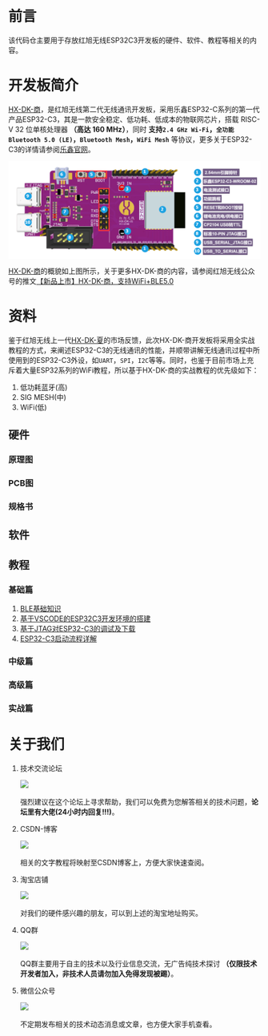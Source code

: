 # 前言
该代码仓主要用于存放红旭无线ESP32C3开发板的硬件、软件、教程等相关的内容。

# 开发板简介
[HX-DK-商](https://item.taobao.com/item.htm?spm=a1z10.1-c-s.w4004-22286946226.12.7f292c2cfSNrZb&id=654877303965)，是红旭无线第二代无线通讯开发板，采用乐鑫ESP32-C系列的第一代产品ESP32-C3，其是一款安全稳定、低功耗、低成本的物联网芯片，搭载 RISC-V 32 位单核处理器 **（高达 160 MHz）**，同时 **支持`2.4 GHz Wi-Fi`，`全功能Bluetooth 5.0 (LE)`，`Bluetooth Mesh`，`WiFi Mesh`** 等协议，更多关于ESP32-C3的详情请参阅[乐鑫官网](https://www.espressif.com/zh-hans/products/socs/esp32-c3)。

<img src="./Tutorials/Asserts/hx_dk_shang.png" width = "" height = "" alt="" align=center />

[HX-DK-商](https://item.taobao.com/item.htm?spm=a1z10.1-c-s.w4004-22286946226.12.7f292c2cfSNrZb&id=654877303965)的概貌如上图所示，关于更多HX-DK-商的内容，请参阅红旭无线公众号的推文[【新品上市】HX-DK-商，支持WiFi+BLE5.0](https://mp.weixin.qq.com/s/7ETvlsvo3OYlM7oS1uCpLA)

# 资料
鉴于红旭无线上一代[HX-DK-夏](https://item.taobao.com/item.htm?spm=a230r.1.14.20.b5f04a28o0GC0A&id=608555326842&ns=1&abbucket=20#detail)的市场反馈，此次HX-DK-商开发板将采用全实战教程的方式，来阐述ESP32-C3的无线通讯的性能，并顺带讲解无线通讯过程中所使用到的ESP32-C3外设，如`UART`，`SPI`，`I2C`等等。同时，也鉴于目前市场上充斥着大量ESP32系列的WiFi教程，所以基于HX-DK-商的实战教程的优先级如下：
1. 低功耗蓝牙(高)
1. SIG MESH(中)
1. WiFi(低)

## 硬件
### 原理图
### PCB图
### 规格书
## 软件

## 教程
### 基础篇
1. [BLE基础知识](./Tutorials/Basic_Chapter/BLE基础知识.md)
1. [基于VSCODE的ESP32C3开发环境的搭建](./Tutorials/Basic_Chapter/基于VSCODE的ESP32C3开发环境的搭建.md)
1. [基于JTAG对ESP32-C3的调试及下载](./Tutorials/Basic_Chapter/基于JTAG对ESP32-C3的调试及下载.md)
1. [ESP32-C3启动流程详解](./Tutorials/Basic_Chapter/ESP32-C3启动流程详解.md)
### 中级篇
### 高级篇
### 实战篇

# 关于我们
1. 技术交流论坛
    
    [![](https://img.shields.io/badge/BBS-bbs.wireless--tech.cn-red)](http://bbs.wireless-tech.cn/)

    强烈建议在这个论坛上寻求帮助，我们可以免费为您解答相关的技术问题，**论坛里有大佬(24小时内回复!!!)**。


1. CSDN-博客

    [![](https://img.shields.io/badge/CSDN--%E5%8D%9A%E5%AE%A2-https%3A%2F%2Fwireless--tech.blog.csdn.net%2F-red)](https://wireless-tech.blog.csdn.net/)

    相关的文字教程将映射至CSDN博客上，方便大家快速查阅。

1. 淘宝店铺

    [![](https://img.shields.io/badge/%E6%B7%98%E5%AE%9D%E5%BA%97%E9%93%BA-%E7%BA%A2%E6%97%AD%E6%97%A0%E7%BA%BF-red)](https://shop166249478.taobao.com/index.htm?spm=2013.1.w5002-22232069179.2.8354125781JKC9)

    对我们的硬件感兴趣的朋友，可以到上述的淘宝地址购买。
1. QQ群

    ![](https://img.shields.io/badge/QQ%E7%BE%A4-808014164-red)

    QQ群主要用于自主的技术以及行业信息交流，无广告纯技术探讨 **（仅限技术开发者加入，非技术人员请勿加入免得发现被踢）**。
1. 微信公众号

    <img src="https://bbs.wireless-tech.cn/assets/files/wirelessImage/WeChat_QRcode.png?tdsourcetag=s_pctim_aiomsg">

    不定期发布相关的技术动态消息或文章，也方便大家手机查看。
